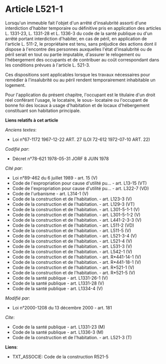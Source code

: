 # Article L521-1

Lorsqu'un immeuble fait l'objet d'un arrêté d'insalubrité assorti d'une interdiction d'habiter temporaire ou définitive pris
en application des articles L. 1331-23, L. 1331-28 et L. 1336-3 du code de la santé publique ou d'un arrêté portant
interdiction d'habiter, en cas de péril, en application de l'article L. 511-2, le propriétaire est tenu, sans préjudice des
actions dont il dispose à l'encontre des personnes auxquelles l'état d'insalubrité ou de péril serait en tout ou partie
imputable, d'assurer le relogement ou l'hébergement des occupants et de contribuer au coût correspondant dans les conditions
prévues à l'article L. 521-3.

Ces dispositions sont applicables lorsque les travaux nécessaires pour remédier à l'insalubrité ou au péril rendent
temporairement inhabitable un logement.

Pour l'application du présent chapitre, l'occupant est le titulaire d'un droit réel conférant l'usage, le locataire, le sous-
locataire ou l'occupant de bonne foi des locaux à usage d'habitation et de locaux d'hébergement constituant son habitation
principale.

**Liens relatifs à cet article**

_Anciens textes_:

  - Loi n°67-1172 1967-12-22 ART. 27 (LOI 72-612 1972-07-10 ART. 22)

_Codifié par_:

  - Décret n°78-621 1978-05-31 JORF 8 JUIN 1978

_Cité par_:

  - Loi n°89-462 du 6 juillet 1989 - art. 15 (V)
  - Code de l'expropriation pour cause d'utilité pu... - art. L13-15 (VT)
  - Code de l'expropriation pour cause d'utilité pu... - art. L322-7 (VD)
  - Code de l'urbanisme - art. L314-1 (V)
  - Code de la construction et de l'habitation. - art. L123-3 (V)
  - Code de la construction et de l'habitation. - art. L129-3 (VT)
  - Code de la construction et de l'habitation. - art. L301-5-1-1 (V)
  - Code de la construction et de l'habitation. - art. L301-5-1-2 (V)
  - Code de la construction et de l'habitation. - art. L441-2-3-3 (V)
  - Code de la construction et de l'habitation. - art. L511-2 (VD)
  - Code de la construction et de l'habitation. - art. L511-5 (V)
  - Code de la construction et de l'habitation. - art. L521-3-4 (V)
  - Code de la construction et de l'habitation. - art. L521-4 (V)
  - Code de la construction et de l'habitation. - art. L531-3 (V)
  - Code de la construction et de l'habitation. - art. L542-1 (V)
  - Code de la construction et de l'habitation. - art. R*441-14-1 (V)
  - Code de la construction et de l'habitation. - art. R*441-18-1 (V)
  - Code de la construction et de l'habitation. - art. R*521-1 (V)
  - Code de la construction et de l'habitation. - art. R*521-5 (V)
  - Code de la santé publique - art. L1331-26-1 (V)
  - Code de la santé publique - art. L1331-28 (V)
  - Code de la santé publique - art. L1334-4 (V)

_Modifié par_:

  - Loi n°2000-1208 du 13 décembre 2000 - art. 181

_Cite_:

  - Code de la santé publique - art. L1331-23 (M)
  - Code de la santé publique - art. L1336-3 (M)
  - Code de la construction et de l'habitation. - art. L521-3 (T)

**Liens**:

  - TXT_ASSOCIE: Code de la construction R521-5

